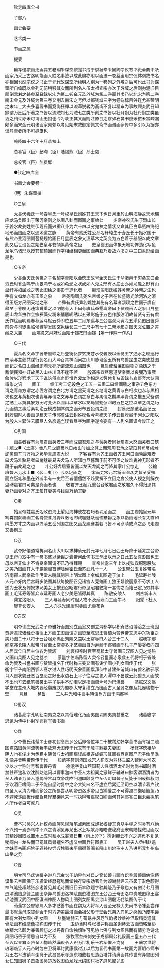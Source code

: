 <!-- { "loadSidebar": true } -->

　　钦定四库全书

　　子部八

　　画史会要

　　艺术类一

　　书画之属

　　提要

　　臣等谨按画史会要五卷明朱谋垔撰是书成于崇祯辛未因陶宗仪有书史会要未及画家乃采上古迄明能画人姓名事迹以成此编亦附以画法一卷葢全用宗仪体例故书名亦相因也然宗仪之书止于元代故谋垔所续明人别为一卷列之外域之后可也此书为谋垔所自编既以金列元前稍移其次而所列名人虽太祖宣宗亦次于外域之后则拘泥旧目颠倒乖刺之甚矣至目録以宋为第二卷金元及外域为第三卷而其书乃以北宋为第二卷南宋金元及外域为第三卷又削去南宋之号但以都钱塘三字为卷端标目舛迕尤甚葢明之末年士大夫多喜著书而竞尚狂禅以潦草脱畧为髙尚不复以精审为事故顾炎武日知録谓万厯后所著之书皆以流贼刘七为贼七之类所刻之书皆以壮月朔为牡丹朔之类虽诋之稍过亦未可谓全无因也今为改正其文而附注原目之谬如右其书虽采摭未富疎漏颇多而宋金元明诸画家颇赖以考见始末故御定佩文斋书画谱画家传中多引以为据亦谈丹青者所不可遽废也

　　乾隆四十六年十月恭校上

　　总纂官（臣）纪昀（臣）陆锡熊（臣）孙士毅

　　总校官（臣）陆费墀

　　●钦定四库全

　　书画史会要卷一

　　（明）朱谋垔撰

　　○三皇

　　太昊伏羲氏一号春皇氏一号权皇氏风姓其王天下也日月重轮山明海静故天地瑞应龙马负图出于荣河帝则之以画八卦而图画之事始此
　　炎帝神农氏生于烈山长于姜水故姜姓继伏羲氏而兴重八卦为六十四以穷鬼神之情状又命其臣白阜甄四海纪地形而图画之以通水道之脉
　　黄帝有熊氏姓公孙名轩辕生于寿丘长于姬水国于有熊帝受河图鬬苞授规始画日月星辰之象又渍草木之英变为五色着于器服以成文章此又后世设色之始史皇与苍颉俱黄帝之臣
　　史皇善图画体象天地功侔造化写鱼龙龟鸟诸形以授苍颉颉因而作字相继相更而图画典籍乃着故六书之中三曰象形绘画是也

　　○五帝

　　少昊金天氏黄帝之子名栔字青阳以金徳王故号金天氏生于华渚邑于穷桑又曰金穷氏时有金鸣于山银涌于地或如龟蛇之状或如人鬼之形有水屈曲亦如龙鳯之形有山盘纡亦如屈龙之势此图绘之事彰于造化者
　　颛顼髙阳氏姬姓黄帝之孙帝之生也手有文如龙亦有玉图之象
　　帝尧陶唐氏尧名帝喾之子帝在位盛徳光洽河洛之濵得玉版方尺图天地之形
　　帝舜有虞氏舜名姚姓其先有名幕者颛顼之世国于虞自幕至于瞽瞍无违命舜重之以明徳有天下曰有虞氏益稷篇帝曰予欲观古人之象日月星辰山龙华虫作会宗彛藻火粉米黼黻絺绣以五采彰施于五色作服汝明故昔贤有云有虞氏作绘画明焉春秋运斗枢云舜即位五年二月东巡与三公临观河黄龙五采负图出置舜前舜与司徒禹临侯博望发图玄色绨长三十二尺中有七十二帝地形之图天文位置之差藏之大麓
　　画嫘说文舜妹也画始于嫘故曰画嫘【嫘一作婐一作系】

　　○三代

　　夏禹名文命字密帝颛顼之后登衡岳梦玄夷苍水使者授以金简玉字通水之理巡行四渎与益夔共谋行到名山大泽召其神而问之山川脉理金玉所有鸟兽昆虫之类使益图而记之名曰山海经即陶元亮所谓流观山海图也
　　帝启使蜚廉图百物之象铸之于鼎使民知神奸故民入山林川泽不逢不若
　　殷髙宗恭黙思道梦帝赉以良弼乃审厥象俾以形旁求于天下说筑傅岩之野惟肖爰立作相是以黄休复名画録有岩野旁求徒闻审象之语
　　画工
　　缋工考工记设色之工五一曰画二曰缋画缋之事杂五色东方谓之青南方谓之赤西方谓之白北方谓之黒天谓之玄地谓之黄青与白相次也赤与黒相次也玄与黄相次也青与赤谓之文赤与白谓之章白与黒谓之黼黒与青谓之黻五采备谓之绣土以黄其象方天时变火以圜山以章水以龙鸟兽蛇杂四时五色之位以章之谓之巧凡画缋之事后素功注云模成物体谓之画分布五色谓之缋
　　封膜张彦逺名画记云封膜周时人善画见穆天子传郭璞注云封姓膜名今考穆天子传云封膜昼于河水之阳以为殷人主郭注云膜昼人名彦逺岂误看昼字为画字遂令妄有一人列名画谱今驳正之

　　○列国

　　画荚者客有为周君画荚者三年而成周君观之与髹荚者同状周君大怒画荚者曰筑十版之■〈土廧〉凿八尺之牖而以日始出时加之其上而观周君为之望见其状尽成龙蛇禽兽车马万物之状毕具周君大悦
　　齐客客有为齐王画者齐王问曰画孰最难者曰犬马难孰易者曰鬼魅最易夫犬马人所知也旦暮罄于前不可类之故难鬼神无形者不罄于前故易之也
　　叶公好龙居室皆画以龙天龙闻之而降其家叶公惊走
　　公输班鲁人见水上■〈豕上虫下〉形以足画之
　　宋画史宋元君将画图众史皆至受揖而立舐笔和墨在外者半有一史后至者儃儃然不趋受揖不立因之舎公使人视之则解衣盘礴臝君曰可矣是真画者也
　　敬君齐王起九重台召敬君画之敬君久不得归思其妻乃画妻对之齐王知其妻美与钱百万纳其妻

　　○秦

　　始皇帝姓嬴氏名政逰海上望见海神使左右巧者以足画之
　　画工裔始皇元年骞霄国献善画工名裔使含丹青以潄地即成魑魅及诡怪羣物之象以指画地长百丈直如绳墨方寸之内画以四渎五岳列国之图又画龙鳯鶱翥若飞皆不可点睛或点之必飞走裔又善刻玉

　　○汉

　　武帝好僊道常祷祠名山大川以求神仙元封元年七月七日西王母降于延灵之台帝见王母巾笈中有一卷书盛以紫锦之囊帝问此何书王母出以示之曰此五岳真形图也王母以帝非仙才不肯授帝固请不已乃得拜赐
　　宣帝甘露三年上以戎狄宾服思股肱之美乃图画其人于麒麟阁首博陆侯霍氏至苏武凡十一人
　　公玉带公玉复姓带名济南郡人武帝欲作明堂未暁其制带上明堂图上令如其图造于汶上
　　毛延寿杜陵人元帝好内后宫既多使图其状每披图召见诸宫人竞赂画工独王嫱貌丽意不苟求工人遂为丑状及匈奴求汉美女上按图召昭君行帝见昭君貌第一甚悔之而籍已定乃穷其事画工毛延寿等皆弃市延寿画人老少美恶皆得其真
　　陈敞安陵人
　　刘白新丰人
　　龚寛洛阳人
　　三人与延寿同时但人物不及延寿而工画牛马
　　阳望下杜人
　　樊育长安人
　　二人亦永光建康时善画尤善布色

　　○东汉

　　明帝讳庄光武之子帝雅好画图别立画室又创立鸿都学以积奇艺诏博洽之士班固贾逵辈取诸经史事命上方画工图画谓之画赞至陈思王曹植为赞传帝又思中兴功臣之美乃图二十八将于云台起邓禹止刘隆又益以王常等四人合三十二人
　　赵岐字邠卿京兆长陵人献帝时官至太常卿多才艺善画自为寿藏于郢城画季札子产晏婴叔向四人居宾位自居主位各为赞颂
　　刘褒桓帝时官至蜀郡太守曽画云汉图人见之觉热又画山风图人见之觉凉
　　蔡邕字伯喈陈留人灵帝召邕画赤泉侯五代将相于省兼命为赞及书邕书画与赞皆擅名于代时称三美又画有讲学图小列女图传于代
　　张衡字平子南阳西鄂人髙才过人性巧明天象善画累拜侍中昔建州浦城山有兽名骇邪豕耳人首状貌丑恶百鬼恶之好出水边石上平子往写之兽入潭中不出或云此兽畏人画故不出也可去纸笔兽果出平子拱手不动潜以足指画兽今号为巴潭兽
　　髙朕汉文翁学堂在益州大城内昔经頺废朕为蜀郡太守复缮立乃图画古人圣贤之像及礼器瑞物于壁
　　刘旦
　　杨鲁
　　二人并光和中画手待诏尚方画于鸿都学

　　○蜀汉

　　诸葛亮字孔明征南夷克之以其俗难化乃画夷图以赐夷夷甚重之
　　诸葛瞻字思逺为侍中仆射军师将军善书画

　　○魏

　　少帝曹氏讳髦字士彦初封髙贵乡公后即帝位年二十被弑幼好学善书画有祖二疏图盗跖图黄河流势新丰放鸡犬图传于代又有于陵子黔娄夫妻图
　　杨修字徳祖华阴人也有俊才为丞相主簿曽与太祖画扇误点墨遂成蝇形其画有西京图严君平像吴季札像并晋明帝题传于代
　　桓范字符则沛国龙穴人在汉为羽林左监入魏拜大司农少以才学称时号智囊善丹青
　　徐邈字景山燕国蓟人性嗜酒太祖时为尚书郎时酒禁甚严邈私饮沈醉赵达问以曹事邈曰中圣人太祖闻之怒鲜于辅进曰醉客谓酒清者为圣人浊者为贤人邈偶醉言耳文帝践阼问邈曰颇复中圣否对曰昔子反毙于阳榖御叔罚于饮酒臣嗜同二子不能自惩时复中之帝大笑曰名不虚立后累迁至司空以清节着卢钦曰圣人以清为难而徐公之所易尝从明帝逰洛水帝见白獭爱之不可得邈曰獭嗜鰿鱼乃不避死遂画板作鰿鱼悬岸羣獭竞来一时执得帝嘉叹曰卿画何其神耶答曰臣未尝执笔人所作者自可庶几

　　○吴

　　曹不兴吴兴人孙权命画屛风误落笔点素因成蝇状权疑其真以手弹之时吴有八絶不兴预一焉赤乌中不兴之青溪见赤龙出水上写献孙皓皓送秘府至宋朝陆探微见画叹其精妙因取龙置水上应时蓄水成雾累日■〈雨上旁下〉霈谢赫云不兴之迹代不复见秘阁内一龙头而已观其风骨擅名不虚又尝画兵符图极工
　　吴王赵夫人丞相赵逺之妹善书画巧妙无双孙权尝叹魏蜀未平思得善画者图山川地形夫人乃进所写九州岛山岳之势

　　○晋

　　明帝司马氏讳绍字道几元帝长子幼异有对日之奇长善书画有识鉴最善画佛像蔡谟集云帝画佛于乐贤堂经厯寇乱而堂独存显宗効著作为颂谢赫评云虽畧于形色颇得神气笔迹超越张彦逺曽见其毛诗图旧目云羊欣题字验其迹乃子敬也又有豳诗七月图逰清池图息徒兰圃图杂异鸟兽图洛神赋图逰猎图东王公西王母图洛中贵戚图穆王宴瑶池图汉武回中图瀛洲神图人物风土图列女图禹会涂山图殷汤伐桀图传于代
　　荀朂字公曽颍川人多才艺善书画在魏为大将军入晋至光禄大夫尚书令锺会尝诈朂书就朂母取寳剑会于时方造第朂潜画会祖父形于壁会兄弟入门见之感恸乃废宅尝画有大列女图小列女图
　　张墨谢赫云与荀朂并风范气韵极妙叅神但取精灵遗其骨法画有维摩像捣练图传于代
　　卫协当时与张墨并称画圣谢赫云古画皆略至协始精六法颇为兼善顾恺之以丹青自命独慎许可见协七佛与列女图伟而有情势毛诗北风图巧密于情思自以为不及
　　张牧官益州刺史于成都周公礼殿画三皇五帝三代至汉以来君臣贤圣人物灿然满殿令人识万世礼乐王右军恨不克见
　　王廙字世将琅琊临沂人元帝时为左卫将军封武康侯过江以后为晋代书画第一故画为晋明帝师书为王右军法镇军谢尚于武昌昌乐寺造东塔戴若思造西塔并请廙画其传世有异兽图列女仁知图狮子击象图吴楚放牧图鱼龙戏水绢图村社齐屏风犀兕图
